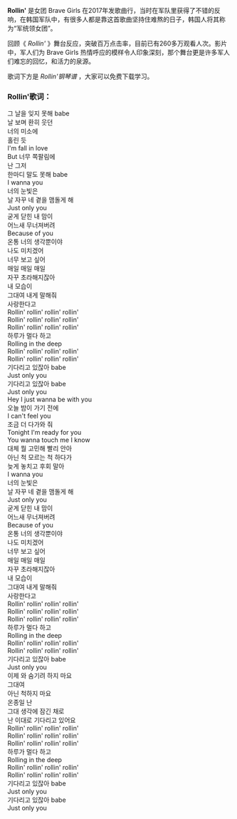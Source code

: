 

**Rollin'** 是女团 Brave Girls
在2017年发歌曲行，当时在军队里获得了不错的反响，在韩国军队中，有很多人都是靠这首歌曲坚持住难熬的日子，韩国人将其称为“军统领女团”。

回顾《 _Rollin'_ 》舞台反应，突破百万点击率，目前已有260多万观看人次。影片中，军人们为 Brave Girls
热情呼应的模样令人印象深刻，那个舞台更是许多军人们难忘的回忆，和活力的泉源。

歌词下方是 _Rollin'钢琴谱_ ，大家可以免费下载学习。

### Rollin'歌词：

그 날을 잊지 못해 babe  
날 보며 환히 웃던  
너의 미소에  
홀린 듯  
I'm fall in love  
But 너무 쪽팔림에  
난 그저  
한마디 말도 못해 babe  
I wanna you  
너의 눈빛은  
날 자꾸 네 곁을 맴돌게 해  
Just only you  
굳게 닫힌 내 맘이  
어느새 무너져버려  
Because of you  
온통 너의 생각뿐이야  
나도 미치겠어  
너무 보고 싶어  
매일 매일 매일  
자꾸 초라해지잖아  
내 모습이  
그대여 내게 말해줘  
사랑한다고  
Rollin' rollin' rollin' rollin'  
Rollin' rollin' rollin' rollin'  
Rollin' rollin' rollin' rollin'  
하루가 멀다 하고  
Rolling in the deep  
Rollin' rollin' rollin' rollin'  
Rollin' rollin' rollin' rollin'  
기다리고 있잖아 babe  
Just only you  
기다리고 있잖아 babe  
Just only you  
Hey I just wanna be with you  
오늘 밤이 가기 전에  
I can't feel you  
조금 더 다가와 줘  
Tonight I'm ready for you  
You wanna touch me I know  
대체 뭘 고민해 빨리 안아  
아닌 척 모르는 척 하다가  
늦게 놓치고 후회 말아  
I wanna you  
너의 눈빛은  
날 자꾸 네 곁을 맴돌게 해  
Just only you  
굳게 닫힌 내 맘이  
어느새 무너져버려  
Because of you  
온통 너의 생각뿐이야  
나도 미치겠어  
너무 보고 싶어  
매일 매일 매일  
자꾸 초라해지잖아  
내 모습이  
그대여 내게 말해줘  
사랑한다고  
Rollin' rollin' rollin' rollin'  
Rollin' rollin' rollin' rollin'  
Rollin' rollin' rollin' rollin'  
하루가 멀다 하고  
Rolling in the deep  
Rollin' rollin' rollin' rollin'  
Rollin' rollin' rollin' rollin'  
기다리고 있잖아 babe  
Just only you  
이제 와 숨기려 하지 마요  
그대여  
아닌 척하지 마요  
온종일 난  
그대 생각에 잠긴 채로  
난 이대로 기다리고 있어요  
Rollin' rollin' rollin' rollin'  
Rollin' rollin' rollin' rollin'  
Rollin' rollin' rollin' rollin'  
하루가 멀다 하고  
Rolling in the deep  
Rollin' rollin' rollin' rollin'  
Rollin' rollin' rollin' rollin'  
기다리고 있잖아 babe  
Just only you  
기다리고 있잖아 babe  
Just only you


